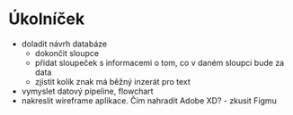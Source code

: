 # Úkolníček

* doladit návrh databáze
    * dokončit sloupce
    * přidat sloupeček s informacemi o tom, co v daném sloupci bude za data
    * zjistit kolik znak má běžný inzerát pro text
* vymyslet datový pipeline, flowchart
* nakreslit wireframe aplikace. Čím nahradit Adobe XD? - zkusit Figmu